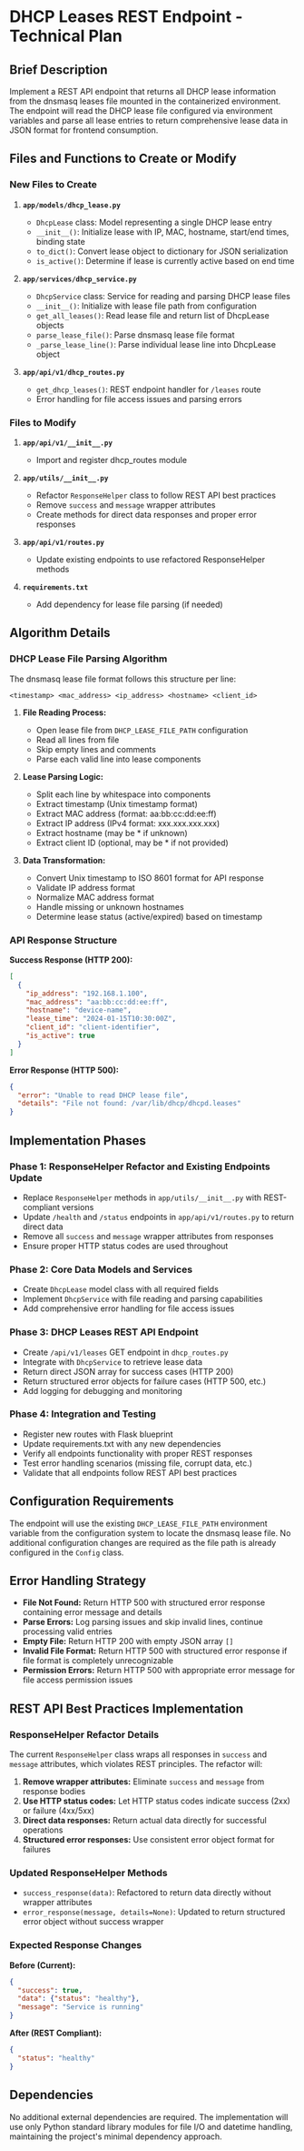 # DHCP Leases REST Endpoint - Technical Plan

## Brief Description

Implement a REST API endpoint that returns all DHCP lease information from the dnsmasq leases file mounted in the containerized environment. The endpoint will read the DHCP lease file configured via environment variables and parse all lease entries to return comprehensive lease data in JSON format for frontend consumption.

## Files and Functions to Create or Modify

### New Files to Create

1. **`app/models/dhcp_lease.py`**
   - `DhcpLease` class: Model representing a single DHCP lease entry
   - `__init__()`: Initialize lease with IP, MAC, hostname, start/end times, binding state
   - `to_dict()`: Convert lease object to dictionary for JSON serialization
   - `is_active()`: Determine if lease is currently active based on end time

2. **`app/services/dhcp_service.py`**
   - `DhcpService` class: Service for reading and parsing DHCP lease files
   - `__init__()`: Initialize with lease file path from configuration
   - `get_all_leases()`: Read lease file and return list of DhcpLease objects
   - `parse_lease_file()`: Parse dnsmasq lease file format
   - `_parse_lease_line()`: Parse individual lease line into DhcpLease object

3. **`app/api/v1/dhcp_routes.py`**
   - `get_dhcp_leases()`: REST endpoint handler for `/leases` route
   - Error handling for file access issues and parsing errors

### Files to Modify

1. **`app/api/v1/__init__.py`**
   - Import and register dhcp_routes module

2. **`app/utils/__init__.py`**
   - Refactor `ResponseHelper` class to follow REST API best practices
   - Remove `success` and `message` wrapper attributes
   - Create methods for direct data responses and proper error responses

3. **`app/api/v1/routes.py`**
   - Update existing endpoints to use refactored ResponseHelper methods

4. **`requirements.txt`**
   - Add dependency for lease file parsing (if needed)

## Algorithm Details

### DHCP Lease File Parsing Algorithm

The dnsmasq lease file format follows this structure per line:
```
<timestamp> <mac_address> <ip_address> <hostname> <client_id>
```

1. **File Reading Process:**
   - Open lease file from `DHCP_LEASE_FILE_PATH` configuration
   - Read all lines from file
   - Skip empty lines and comments
   - Parse each valid line into lease components

2. **Lease Parsing Logic:**
   - Split each line by whitespace into components
   - Extract timestamp (Unix timestamp format)
   - Extract MAC address (format: aa:bb:cc:dd:ee:ff)
   - Extract IP address (IPv4 format: xxx.xxx.xxx.xxx)
   - Extract hostname (may be * if unknown)
   - Extract client ID (optional, may be * if not provided)

3. **Data Transformation:**
   - Convert Unix timestamp to ISO 8601 format for API response
   - Validate IP address format
   - Normalize MAC address format
   - Handle missing or unknown hostnames
   - Determine lease status (active/expired) based on timestamp

### API Response Structure

**Success Response (HTTP 200):**
```json
[
  {
    "ip_address": "192.168.1.100",
    "mac_address": "aa:bb:cc:dd:ee:ff",
    "hostname": "device-name",
    "lease_time": "2024-01-15T10:30:00Z",
    "client_id": "client-identifier",
    "is_active": true
  }
]
```

**Error Response (HTTP 500):**
```json
{
  "error": "Unable to read DHCP lease file",
  "details": "File not found: /var/lib/dhcp/dhcpd.leases"
}
```

## Implementation Phases

### Phase 1: ResponseHelper Refactor and Existing Endpoints Update
- Replace `ResponseHelper` methods in `app/utils/__init__.py` with REST-compliant versions
- Update `/health` and `/status` endpoints in `app/api/v1/routes.py` to return direct data
- Remove all `success` and `message` wrapper attributes from responses
- Ensure proper HTTP status codes are used throughout

### Phase 2: Core Data Models and Services
- Create `DhcpLease` model class with all required fields
- Implement `DhcpService` with file reading and parsing capabilities
- Add comprehensive error handling for file access issues

### Phase 3: DHCP Leases REST API Endpoint
- Create `/api/v1/leases` GET endpoint in `dhcp_routes.py`
- Integrate with `DhcpService` to retrieve lease data
- Return direct JSON array for success cases (HTTP 200)
- Return structured error objects for failure cases (HTTP 500, etc.)
- Add logging for debugging and monitoring

### Phase 4: Integration and Testing
- Register new routes with Flask blueprint
- Update requirements.txt with any new dependencies
- Verify all endpoints functionality with proper REST responses
- Test error handling scenarios (missing file, corrupt data, etc.)
- Validate that all endpoints follow REST API best practices

## Configuration Requirements

The endpoint will use the existing `DHCP_LEASE_FILE_PATH` environment variable from the configuration system to locate the dnsmasq lease file. No additional configuration changes are required as the file path is already configured in the `Config` class.

## Error Handling Strategy

- **File Not Found:** Return HTTP 500 with structured error response containing error message and details
- **Parse Errors:** Log parsing issues and skip invalid lines, continue processing valid entries
- **Empty File:** Return HTTP 200 with empty JSON array `[]`
- **Invalid File Format:** Return HTTP 500 with structured error response if file format is completely unrecognizable
- **Permission Errors:** Return HTTP 500 with appropriate error message for file access permission issues

## REST API Best Practices Implementation

### ResponseHelper Refactor Details

The current `ResponseHelper` class wraps all responses in `success` and `message` attributes, which violates REST principles. The refactor will:

1. **Remove wrapper attributes:** Eliminate `success` and `message` from response bodies
2. **Use HTTP status codes:** Let HTTP status codes indicate success (2xx) or failure (4xx/5xx)
3. **Direct data responses:** Return actual data directly for successful operations
4. **Structured error responses:** Use consistent error object format for failures

### Updated ResponseHelper Methods

- `success_response(data)`: Refactored to return data directly without wrapper attributes
- `error_response(message, details=None)`: Updated to return structured error object without success wrapper

### Expected Response Changes

**Before (Current):**
```json
{
  "success": true,
  "data": {"status": "healthy"},
  "message": "Service is running"
}
```

**After (REST Compliant):**
```json
{
  "status": "healthy"
}
```

## Dependencies

No additional external dependencies are required. The implementation will use only Python standard library modules for file I/O and datetime handling, maintaining the project's minimal dependency approach.
